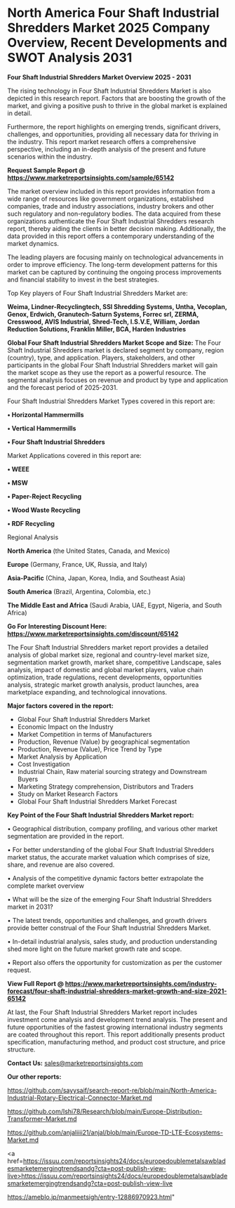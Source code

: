# North America Four Shaft Industrial Shredders Market 2025 Company Overview, Recent Developments and SWOT Analysis 2031

<Strong> Four Shaft Industrial Shredders Market Overview 2025 - 2031</strong>

The rising technology in Four Shaft Industrial Shredders Market is also depicted in this research report. Factors that are boosting the growth of the market, and giving a positive push to thrive in the global market is explained in detail.

Furthermore, the report highlights on emerging trends, significant drivers, challenges, and opportunities, providing all necessary data for thriving in the industry. This report market research offers a comprehensive perspective, including an in-depth analysis of the present and future scenarios within the industry.

<strong>Request Sample Report @ <a href=https://www.marketreportsinsights.com/sample/65142>https://www.marketreportsinsights.com/sample/65142</a></strong>

The market overview included in this report provides information from a wide range of resources like government organizations, established companies, trade and industry associations, industry brokers and other such regulatory and non-regulatory bodies. The data acquired from these organizations authenticate the Four Shaft Industrial Shredders research report, thereby aiding the clients in better decision making. Additionally, the data provided in this report offers a contemporary understanding of the market dynamics.

The leading players are focusing mainly on technological advancements in order to improve efficiency. The long-term development patterns for this market can be captured by continuing the ongoing process improvements and financial stability to invest in the best strategies.

Top Key players of Four Shaft Industrial Shredders Market are:

<strong>Weima, Lindner-Recyclingtech, SSI Shredding Systems, Untha, Vecoplan, Genox, Erdwich, Granutech-Saturn Systems, Forrec srl, ZERMA, Cresswood, AVIS Industrial, Shred-Tech, I.S.V.E, William, Jordan Reduction Solutions, Franklin Miller, BCA, Harden Industries</strong>

<strong><b>Global Four Shaft Industrial Shredders Market Scope and Size:</b></strong>
The Four Shaft Industrial Shredders market is declared segment by company, region (country), type, and application. Players, stakeholders, and other participants in the global Four Shaft Industrial Shredders market will gain the market scope as they use the report as a powerful resource. The segmental analysis focuses on revenue and product by type and application and the forecast period of 2025-2031.

Four Shaft Industrial Shredders Market Types covered in this report are:

<strong>• Horizontal Hammermills

• Vertical Hammermills

• Four Shaft Industrial Shredders</strong>

Market Applications covered in this report are:

<strong>• WEEE

• MSW

• Paper-Reject Recycling

• Wood Waste Recycling

• RDF Recycling</strong> 

Regional Analysis

<strong>North America</strong> (the United States, Canada, and Mexico)

<strong>Europe</strong> (Germany, France, UK, Russia, and Italy)

<strong>Asia-Pacific</strong> (China, Japan, Korea, India, and Southeast Asia)

<strong>South America</strong> (Brazil, Argentina, Colombia, etc.)

<strong>The Middle East and Africa</strong> (Saudi Arabia, UAE, Egypt, Nigeria, and South Africa)

<strong>Go For Interesting Discount Here: <a href=https://www.marketreportsinsights.com/discount/65142>https://www.marketreportsinsights.com/discount/65142</a></strong>

The Four Shaft Industrial Shredders market report provides a detailed analysis of global market size, regional and country-level market size, segmentation market growth, market share, competitive Landscape, sales analysis, impact of domestic and global market players, value chain optimization, trade regulations, recent developments, opportunities analysis, strategic market growth analysis, product launches, area marketplace expanding, and technological innovations.

<strong><b>Major factors covered in the report:</b></strong>
<ul>
  <li>Global Four Shaft Industrial Shredders Market </li>
  <li>Economic Impact on the Industry</li>
  <li>Market Competition in terms of Manufacturers</li>
  <li>Production, Revenue (Value) by geographical segmentation</li>
  <li>Production, Revenue (Value), Price Trend by Type</li>
  <li>Market Analysis by Application</li>
  <li>Cost Investigation</li>
  <li>Industrial Chain, Raw material sourcing strategy and Downstream Buyers</li>
  <li>Marketing Strategy comprehension, Distributors and Traders</li>
  <li>Study on Market Research Factors</li>
  <li>Global Four Shaft Industrial Shredders Market Forecast</li>
</ul>

<strong><b>Key Point of the Four Shaft Industrial Shredders Market report:</b></strong>

• Geographical distribution, company profiling, and various other market segmentation are provided in the report.

• For better understanding of the global Four Shaft Industrial Shredders market status, the accurate market valuation which comprises of size, share, and revenue are also covered.

• Analysis of the competitive dynamic factors better extrapolate the complete market overview

• What will be the size of the emerging Four Shaft Industrial Shredders market in 2031?

• The latest trends, opportunities and challenges, and growth drivers provide better construal of the Four Shaft Industrial Shredders Market.

• In-detail industrial analysis, sales study, and production understanding shed more light on the future market growth rate and scope.

• Report also offers the opportunity for customization as per the customer request.

<strong><b>View Full Report @ <a href=https://www.marketreportsinsights.com/industry-forecast/four-shaft-industrial-shredders-market-growth-and-size-2021-65142>https://www.marketreportsinsights.com/industry-forecast/four-shaft-industrial-shredders-market-growth-and-size-2021-65142</a></b></strong>


At last, the Four Shaft Industrial Shredders Market report includes investment come analysis and development trend analysis. The present and future opportunities of the fastest growing international industry segments are coated throughout this report. This report additionally presents product specification, manufacturing method, and product cost structure, and price structure.

<strong>Contact Us:</strong>
sales@marketreportsinsights.com

<strong>Our other reports:</strong>

<a href=https://github.com/sayysaif/search-report-re/blob/main/North-America-Industrial-Rotary-Electrical-Connector-Market.md>https://github.com/sayysaif/search-report-re/blob/main/North-America-Industrial-Rotary-Electrical-Connector-Market.md</a>

<a href=https://github.com/Ishi78/Research/blob/main/Europe-Distribution-Transformer-Market.md>https://github.com/Ishi78/Research/blob/main/Europe-Distribution-Transformer-Market.md</a>

<a href=https://github.com/anjaliiii21/anjal/blob/main/Europe-TD-LTE-Ecosystems-Market.md>https://github.com/anjaliiii21/anjal/blob/main/Europe-TD-LTE-Ecosystems-Market.md</a>

<a href=https://issuu.com/reportsinsights24/docs/europedoublemetalsawbladesmarketemergingtrendsandg?cta=post-publish-view-live>https://issuu.com/reportsinsights24/docs/europedoublemetalsawbladesmarketemergingtrendsandg?cta=post-publish-view-live</a>

<a href=https://ameblo.jp/manmeetsigh/entry-12886970923.html>https://ameblo.jp/manmeetsigh/entry-12886970923.html</a>"
